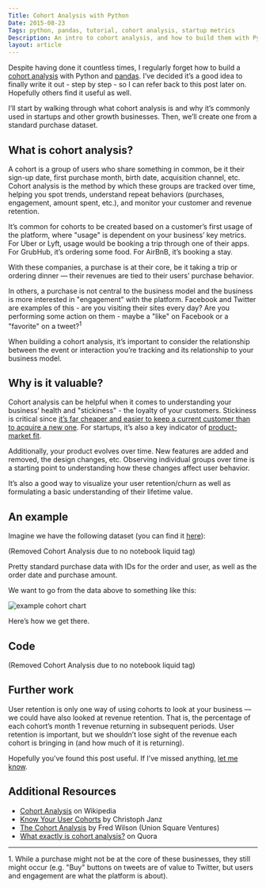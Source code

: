 ```yaml
---
Title: Cohort Analysis with Python
Date: 2015-08-23
Tags: python, pandas, tutorial, cohort analysis, startup metrics
Description: An intro to cohort analysis, and how to build them with Python and pandas.
layout: article
---
```


Despite having done it countless times, I regularly forget how to build a [cohort analysis](https://en.wikipedia.org/wiki/Cohort_analysis) with Python and [pandas](http://pandas.pydata.org/). I’ve decided it’s a good idea to finally write it out - step by step - so I can refer back to this post later on. Hopefully others find it useful as well.

I’ll start by walking through what cohort analysis is and why it’s commonly used in startups and other growth businesses. Then, we’ll create one from a standard purchase dataset.

## What is cohort analysis?
A cohort is a group of users who share something in common, be it their sign-up date, first purchase month, birth date, acquisition channel, etc. Cohort analysis is the method by which these groups are tracked over time, helping you spot trends, understand repeat behaviors (purchases, engagement, amount spent, etc.), and monitor your customer and revenue retention.

It’s common for cohorts to be created based on a customer’s first usage of the platform, where "usage" is dependent on your business’ key metrics. For Uber or Lyft, usage would be booking a trip through one of their apps. For GrubHub, it’s ordering some food. For AirBnB, it’s booking a stay.

With these companies, a purchase is at their core, be it taking a trip or ordering dinner — their revenues are tied to their users’ purchase behavior.

In others, a purchase is not central to the business model and the business is more interested in "engagement" with the platform. Facebook and Twitter are examples of this - are you visiting their sites every day? Are you performing some action on them - maybe a "like" on Facebook or a "favorite" on a tweet?<sup>1</sup>

When building a cohort analysis, it’s important to consider the relationship between the event or interaction you’re tracking and its relationship to your business model.

## Why is it valuable?
Cohort analysis can be helpful when it comes to understanding your business’ health and "stickiness" - the loyalty of your customers. Stickiness is critical since [it’s far cheaper and easier to keep a current customer than to acquire a new one](https://hbr.org/2014/10/the-value-of-keeping-the-right-customers/). For startups, it’s also a key indicator of [product-market fit](https://en.wikipedia.org/wiki/Product/market_fit).

Additionally, your product evolves over time. New features are added and removed, the design changes, etc. Observing individual groups over time is a starting point to understanding how these changes affect user behavior.

It’s also a good way to visualize your user retention/churn as well as formulating a basic understanding of their lifetime value.

## An example
Imagine we have the following dataset (you can find it [here](http://dmanalytics.org/wp-content/uploads/2014/10/chapter-12-relay-foods.xlsx)):

(Removed Cohort Analysis due to no notebook liquid tag)

Pretty standard purchase data with IDs for the order and user, as well as the order date and purchase amount.

We want to go from the data above to something like this:

![example cohort chart](/images/cohort-example.png)

Here’s how we get there.

## Code
(Removed Cohort Analysis due to no notebook liquid tag)

## Further work
User retention is only one way of using cohorts to look at your business — we could have also looked at revenue retention. That is, the percentage of each cohort’s month 1 revenue returning in subsequent periods. User retention is important, but we shouldn’t lose sight of the revenue each cohort is bringing in (and how much of it is returning).

Hopefully you’ve found this post useful. If I’ve missed anything, [let me know](https://twitter.com/gjreda).

## Additional Resources
- [Cohort Analysis](https://en.wikipedia.org/wiki/Cohort_analysis)  on Wikipedia
- [Know Your User Cohorts](http://christophjanz.blogspot.de/2012/05/know-your-user-cohorts.html) by Christoph Janz
- [The Cohort Analysis](http://avc.com/2009/10/the-cohort-analysis/) by Fred Wilson (Union Square Ventures)
- [What exactly is cohort analysis?](http://www.quora.com/What-exactly-is-cohort-analysis) on Quora

<hr class="small" id="footnotes"></hr>
1. While a purchase might not be at the core of these businesses, they still might occur (e.g. "Buy" buttons on tweets are of value to Twitter, but users and engagement are what the platform is about).

